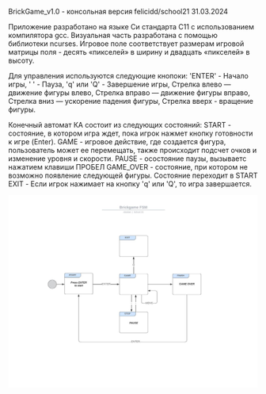 BrickGame_v1.0 - консольная версия
felicidd/school21
31.03.2024

Приложение разработано на языке Си стандарта C11 с использованием  компилятора gcc. Визуальная часть разработана с помощью библиотеки ncurses. Игровое поле соответствует размерам игровой матрицы поля - десять «пикселей» в ширину и двадцать «пикселей» в высоту.

Для управления используются следующие кнопоки:
    'ENTER' - Начало игры,
    ' ' - Пауза,
    'q' или 'Q' - Завершение игры,
    Стрелка влево — движение фигуры влево,
    Стрелка вправо — движение фигуры вправо,
    Стрелка вниз — ускорение падения фигуры,
    Стрелка вверх - вращение фигуры.


Конечный автомат
КА состоит из следующих состояний:
    START - состояние, в котором игра ждет, пока игрок нажмет кнопку готовности к игре (Enter).
    GAME -  игровое действие, где создается фигура, пользователь может ее перемещать, также происходит подсчет очков и изменение уровня и скорости.
    PAUSE - осостояние паузы, вызываетс нажатием клавиши ПРОБЕЛ
    GAME_OVER - состояние, при котором не возможно появление следующей фигуры. Состояние переходит в START
    EXIT - Если игрок нажимает на кнопку 'q' или 'Q', то игра завершается.


![fsm_tetris](FSM_tetris.jpeg)
